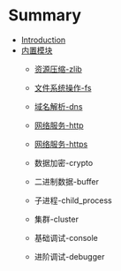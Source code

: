# Summary

* [Introduction](README.md)
* [内置模块](内置模块.md)
  * [资源压缩-zlib](模块/zlib.md)
  * [文件系统操作-fs](文件系统操作-fs.md)
  * [域名解析-dns](模块/dns.md)
  * [网络服务-http](网络服务-http.md)
  * [网络服务-https](网络服务-https.md)
  * 数据加密-crypto
  * 二进制数据-buffer
  * 子进程-child\_process
  * 集群-cluster
  * 基础调试-console

  * 进阶调试-debugger


